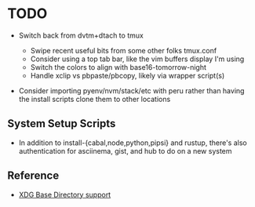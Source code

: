 # TODO

- Switch back from dvtm+dtach to tmux

  - Swipe recent useful bits from some other folks tmux.conf
  - Consider using a top tab bar, like the vim buffers display I'm using
  - Switch the colors to align with base16-tomorrow-night
  - Handle xclip vs pbpaste/pbcopy, likely via wrapper script(s)

- Consider importing pyenv/nvm/stack/etc with peru rather than having the install
  scripts clone them to other locations

## System Setup Scripts

- In addition to install-{cabal,node,python,pipsi} and rustup, there's also
  authentication for asciinema, gist, and hub to do on a new system

## Reference

- [XDG Base Directory support](https://wiki.archlinux.org/index.php/XDG_Base_Directory_support)
